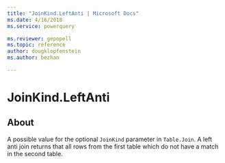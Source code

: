 ```yaml
---
title: "JoinKind.LeftAnti | Microsoft Docs"
ms.date: 4/16/2018
ms.service: powerquery

ms.reviewer: gepopell
ms.topic: reference
author: dougklopfenstein
ms.author: bezhan

---
```

# JoinKind.LeftAnti
## About
A possible value for the optional `JoinKind` parameter in `Table.Join`. A left anti join returns that all rows from the first table which do not have a match in the second table.


